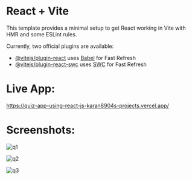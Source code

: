 # React + Vite

This template provides a minimal setup to get React working in Vite with HMR and some ESLint rules.

Currently, two official plugins are available:

- [@vitejs/plugin-react](https://github.com/vitejs/vite-plugin-react/blob/main/packages/plugin-react/README.md) uses [Babel](https://babeljs.io/) for Fast Refresh
- [@vitejs/plugin-react-swc](https://github.com/vitejs/vite-plugin-react-swc) uses [SWC](https://swc.rs/) for Fast Refresh


# Live App: 
https://quiz-app-using-react-js-karan8904s-projects.vercel.app/

# Screenshots:
![q1](https://github.com/user-attachments/assets/38c6af5e-2f89-4bc2-9db5-57db603c4678)

![q2](https://github.com/user-attachments/assets/434f3294-becd-409a-8eba-74e678e048e0)

![q3](https://github.com/user-attachments/assets/de20f377-a725-4de0-a2fc-84a5aaec50d4)


